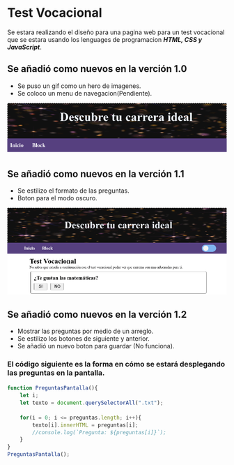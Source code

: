 # Test Vocacional
Se estara realizando el diseño para una pagina web para un test vocacional que se estara usando los lenguages de programacion _**HTML, CSS y JavaScript**_.

## Se añadió como nuevos en la verción 1.0
- Se puso un gif como un hero de imagenes.
- Se coloco un menu de navegacion(Pendiente).

![](./img/hero.png)

## Se añadió como nuevos en la verción 1.1
- Se estilizo el formato de las preguntas.
- Boton para el modo oscuro.

![](./img/pantalla1.png)

## Se añadió como nuevos en la verción 1.2
- Mostrar las preguntas por medio de un arreglo.
- Se estilizo los botones de siguiente y anterior.
- Se añadió un nuevo boton para guardar (No funciona).

### El código siguiente es la forma en cómo se estará desplegando las preguntas en la pantalla.

```javascript
function PreguntasPantalla(){
    let i;
    let texto = document.querySelectorAll(".txt");
    
    for(i = 0; i <= preguntas.length; i++){
        texto[i].innerHTML = preguntas[i];
        //console.log(`Pregunta: ${preguntas[i]}`);
    }
}
PreguntasPantalla();
```